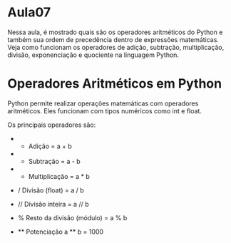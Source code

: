 # Aula07
Nessa aula, é mostrado quais são os operadores aritméticos do Python e também sua ordem de precedência dentro de expressões matemáticas. Veja como funcionam os operadores de adição, subtração, multiplicação, divisão, exponenciação e quociente na linguagem Python.

#  Operadores Aritméticos em Python
Python permite realizar operações matemáticas com operadores aritméticos. Eles funcionam com tipos numéricos como int e float.

Os principais operadores são:

* +	Adição =	a + b
  
*	- Subtração =	a - b
  
* *	Multiplicação =	a * b
  
* /	Divisão (float) =	a / b

* //	Divisão inteira =	a // b

* %	Resto da divisão (módulo) =	a % b

* **	Potenciação	a ** b =	1000
